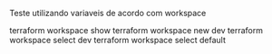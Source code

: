 
Teste utilizando variaveis de acordo com workspace


terraform workspace show
terraform workspace new dev
terraform workspace select dev
terraform workspace select default